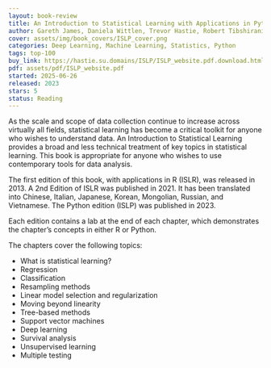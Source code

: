 ```yaml
---
layout: book-review
title: An Introduction to Statistical Learning with Applications in Python
author: Gareth James, Daniela Wittlen, Trevor Hastie, Robert Tibshirani, Jonathan Taylor
cover: assets/img/book_covers/ISLP_cover.png
categories: Deep Learning, Machine Learning, Statistics, Python
tags: top-100
buy_link: https://hastie.su.domains/ISLP/ISLP_website.pdf.download.html
pdf: assets/pdf/ISLP_website.pdf
started: 2025-06-26
released: 2023
stars: 5
status: Reading
---
```


As the scale and scope of data collection continue to increase across virtually all fields, statistical learning has become a critical toolkit for anyone who wishes to understand data. An Introduction to Statistical Learning provides a broad and less technical treatment of key topics in statistical learning. This book is appropriate for anyone who wishes to use contemporary tools for data analysis. 

The first edition of this book, with applications in R (ISLR), was released in 2013. A 2nd Edition of ISLR was published in 2021. It has been translated into Chinese, Italian, Japanese, Korean, Mongolian, Russian, and Vietnamese. The Python edition (ISLP) was published in 2023.

Each edition contains a lab at the end of each chapter, which demonstrates the chapter’s concepts in either R or Python. 

The chapters cover the following topics:

- What is statistical learning?
- Regression
- Classification
- Resampling methods
- Linear model selection and regularization
- Moving beyond linearity
- Tree-based methods
- Support vector machines
- Deep learning
- Survival analysis
- Unsupervised learning
- Multiple testing